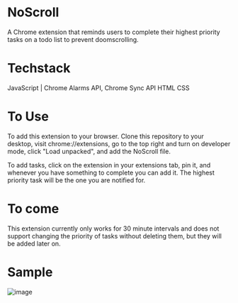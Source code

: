 # NoScroll
A Chrome extension that reminds users to complete their highest priority tasks on a todo list to prevent doomscrolling.

# Techstack
JavaScript | Chrome Alarms API, Chrome Sync API
HTML
CSS

# To Use
To add this extension to your browser. Clone this repository to your desktop, visit chrome://extensions, go to the top right and turn on developer mode, click "Load unpacked", and add the NoScroll file.

To add tasks, click on the extension in your extensions tab, pin it, and whenever you have something to complete you can add it. The highest priority task will be the one you are notified for.

# To come 
This extension currently only works for 30 minute intervals and does not support changing the priority of tasks without deleting them, but they will be added later on.

# Sample
![image](https://github.com/user-attachments/assets/dfb9b9a7-49a7-45dc-89a8-0ed8c85f9aa4)

